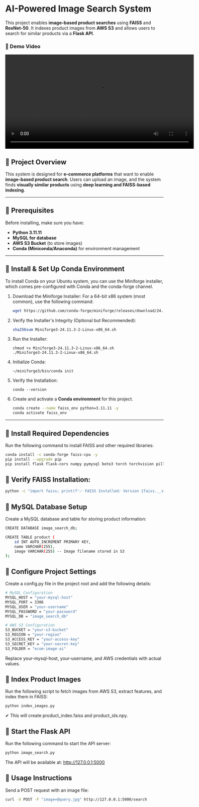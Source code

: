# AI-Powered Image Search System

This project enables **image-based product searches** using **FAISS** and **ResNet-50**. It indexes product images from **AWS S3** and allows users to search for similar products via a **Flask API**.

### 🎥 Demo Video
<video width="600" 
   src="./assets/AI_Image_Search.mp4">
</video>



## 📌 Project Overview

This system is designed for **e-commerce platforms** that want to enable **image-based product search**. Users can upload an image, and the system finds **visually similar products** using **deep learning and FAISS-based indexing**.

---

## 📌 Prerequisites

Before installing, make sure you have:
- **Python 3.11.11**
- **MySQL for database**
- **AWS S3 Bucket** (to store images)
- **Conda (Miniconda/Anaconda)** for environment management

---

## 📌 Install & Set Up Conda Environment
To install Conda on your Ubuntu system, you can use the Miniforge installer, which comes pre-configured with Conda and the conda-forge channel.

1. Download the Miniforge Installer:
For a 64-bit x86 system (most common), use the following command:
    ```sh
    wget https://github.com/conda-forge/miniforge/releases/download/24.11.3-2/Miniforge3-24.11.3-2-Linux-x86_64.sh
    ```


2. Verify the Installer's Integrity (Optional but Recommended):
    ```sh
    sha256sum Miniforge3-24.11.3-2-Linux-x86_64.sh
    ```

3. Run the Installer:
    ```
    chmod +x Miniforge3-24.11.3-2-Linux-x86_64.sh
    ./Miniforge3-24.11.3-2-Linux-x86_64.sh
    ```
4. Initialize Conda:
    ```
    ~/miniforge3/bin/conda init
    ```
5. Verify the Installation:
    ```
    conda --version
    ```

6. Create and activate a **Conda environment** for this project.
    ```sh
    conda create --name faiss_env python=3.11.11 -y
    conda activate faiss_env
    ```

---

## 📌  Install Required Dependencies
Run the following command to install FAISS and other required libraries:

```sh
conda install -c conda-forge faiss-cpu -y
pip install --upgrade pip
pip install flask flask-cors numpy pymysql boto3 torch torchvision pillow
```

## 📌 Verify FAISS Installation:

```sh
python -c "import faiss; print(f'✅ FAISS Installed: Version {faiss.__version__}')"
```

## 📌 MySQL Database Setup
Create a MySQL database and table for storing product information:
```sh
CREATE DATABASE image_search_db;

CREATE TABLE product (
    id INT AUTO_INCREMENT PRIMARY KEY,
    name VARCHAR(255),
    image VARCHAR(255) -- Image filename stored in S3
);
```

## 📌 Configure Project Settings
Create a config.py file in the project root and add the following details:

```sh
# MySQL Configuration
MYSQL_HOST = "your-mysql-host"
MYSQL_PORT = 3306
MYSQL_USER = "your-username"
MYSQL_PASSWORD = "your-password"
MYSQL_DB = "image_search_db"

# AWS S3 Configuration
S3_BUCKET = "your-s3-bucket"
S3_REGION = "your-region"
S3_ACCESS_KEY = "your-access-key"
S3_SECRET_KEY = "your-secret-key"
S3_FOLDER = "ecom-image-ai"
```
Replace your-mysql-host, your-username, and AWS credentials with actual values.


## 📌 Index Product Images

Run the following script to fetch images from AWS S3, extract features, and index them in FAISS:

```sh
python index_images.py
```
✔ This will create product_index.faiss and product_ids.npy.


## 📌 Start the Flask API

Run the following command to start the API server:

```sh
python image_search.py
```
The API will be available at:
http://127.0.0.1:5000


## 📌 Usage Instructions

Send a POST request with an image file:

```sh
curl -X POST -F "image=@query.jpg" http://127.0.0.1:5000/search
```
